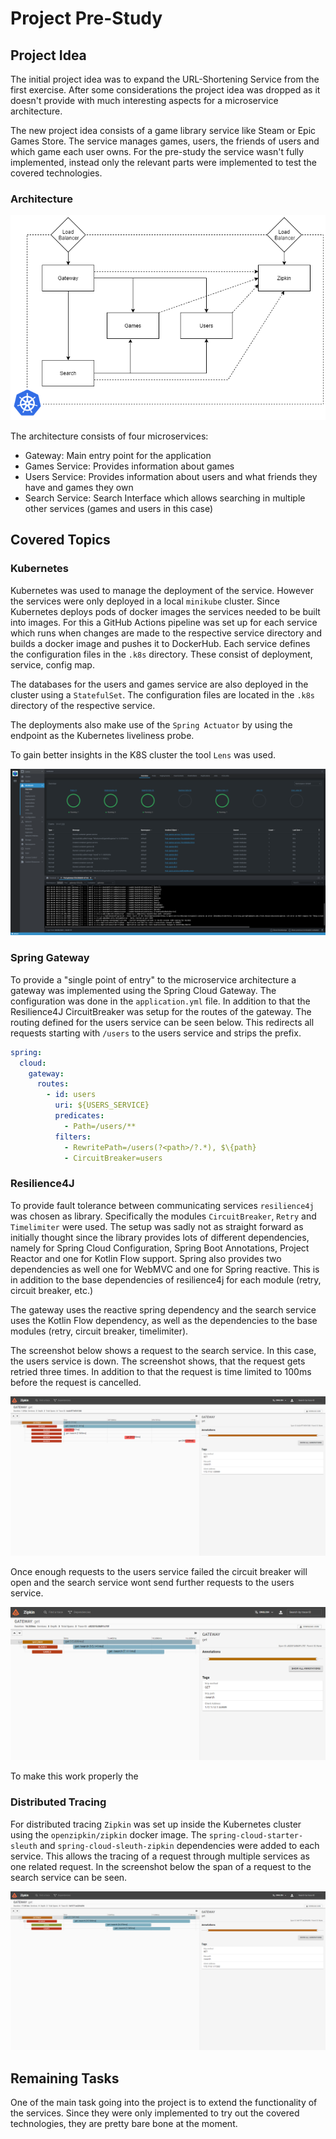 # Project Pre-Study

## Project Idea

The initial project idea was to expand the URL-Shortening Service from the first exercise.
After some considerations the project idea was dropped as it doesn't provide with much interesting aspects for a microservice architecture.

The new project idea consists of a game library service like Steam or Epic Games Store. The service manages games, users, the friends of users and which game each user owns.
For the pre-study the service wasn't fully implemented, instead only the relevant parts were implemented to test the covered technologies.

### Architecture

![architecture](doc/images/architecture.png)

The architecture consists of four microservices:

* Gateway: Main entry point for the application
* Games Service: Provides information about games
* Users Service: Provides information about users and what friends they have and games they own
* Search Service: Search Interface which allows searching in multiple other services (games and users in this case)

## Covered Topics

### Kubernetes

Kubernetes was used to manage the deployment of the service. However the services were only deployed in a local `minikube` cluster.
Since Kubernetes deploys pods of docker images the services needed to be built into images.
For this a GitHub Actions pipeline was set up for each service which runs when changes are made to the respective service directory and builds a docker image and pushes it to DockerHub.
Each service defines the configuration files in the `.k8s` directory. These consist of deployment, service, config map.

The databases for the users and games service are also deployed in the cluster using a `StatefulSet`. The configuration files are located in the `.k8s` directory of the respective service.

The deployments also make use of the `Spring Actuator` by using the endpoint as the Kubernetes liveliness probe.

To gain better insights in the K8S cluster the tool `Lens` was used.

![Lens](doc/images/lens.png)

### Spring Gateway

To provide a "single point of entry" to the microservice architecture a gateway was implemented using the Spring Cloud Gateway. The configuration was done in the `application.yml` file. In addition to that the Resilience4J CircuitBreaker was setup for the routes of the gateway. The routing defined for the users service can be seen below. This redirects all requests starting with `/users` to the users service and strips the prefix.

```yml
spring:
  cloud:
    gateway:
      routes:
        - id: users
          uri: ${USERS_SERVICE}
          predicates:
            - Path=/users/**
          filters:
            - RewritePath=/users(?<path>/?.*), $\{path}
            - CircuitBreaker=users
```

### Resilience4J

To provide fault tolerance between communicating services `resilience4j` was chosen as library.
Specifically the modules `CircuitBreaker`, `Retry` and `Timelimiter` were used.
The setup was sadly not as straight forward as initially thought since the library provides lots of different dependencies, namely for Spring Cloud Configuration, Spring Boot Annotations, Project Reactor and one for Kotlin Flow support. Spring also provides two dependencies as well one for WebMVC and one for Spring reactive. This is in addition to the base dependencies of resilience4j for each module (retry, circuit breaker, etc.)

The gateway uses the reactive spring dependency and the search service uses the Kotlin Flow dependency, as well as the dependencies to the base modules (retry, circuit breaker, timelimiter).

The screenshot below shows a request to the search service. In this case, the users service is down. The screenshot shows, that the request gets retried three times. In addition to that the request is time limited to 100ms before the request is cancelled.

![retries](doc/images/retries.png)

Once enough requests to the users service failed the circuit breaker will open and the search service wont send further requests to the users service.

![circuitbreaker](doc/images/circuitbreaker.png)

To make this work properly the 

### Distributed Tracing

For distributed tracing `Zipkin` was set up inside the Kubernetes cluster using the `openzipkin/zipkin` docker image. The `spring-cloud-starter-sleuth` and `spring-cloud-sleuth-zipkin` dependencies were added to each service.
This allows the tracing of a request through multiple services as one related request.
In the screenshot below the span of a request to the search service can be seen.

![zipkin](doc/images/zipkin.png)

## Remaining Tasks

One of the main task going into the project is to extend the functionality of the services. Since they were only implemented to try out the covered technologies, they are pretty bare bone at the moment.
